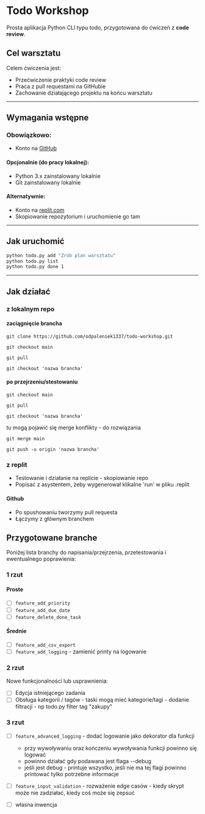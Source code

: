 # Todo Workshop

Prosta aplikacja Python CLI typu todo, przygotowana do ćwiczeń z **code review**.

## Cel warsztatu

Celem ćwiczenia jest:
- Przećwiczenie praktyki code review
- Praca z pull requestami na GitHubie
- Zachowanie działającego projektu na końcu warsztatu

---

## Wymagania wstępne

### Obowiązkowo:
- Konto na [GitHub](https://github.com)

#### Opcjonalnie (do pracy lokalnej):
- Python 3.x zainstalowany lokalnie
- Git zainstalowany lokalnie

#### Alternatywnie:
- Konto na [replit.com](https://replit.com)
- Skopiowanie repozytorium i uruchomienie go tam

---

## Jak uruchomić

```bash
python todo.py add "Zrób plan warsztatu"
python todo.py list
python todo.py done 1
```

---

## Jak działać

### z lokalnym repo

#### zaciągnięcie brancha

`git clone https://github.com/odpaleniek1337/todo-workshop.git`

`git checkout main`

`git pull`

`git checkout 'nazwa brancha'`

#### po przejrzeniu/stestowaniu

`git checkout main`

`git pull`

`git checkout 'nazwa brancha'`

tu mogą pojawić się merge konflikty - do rozwiązania

`git merge main`

`git push -u origin 'nazwa brancha'`

### z replit

- Testowanie i działanie na replicie - skopiowanie repo
- Popisać z asystentem, żeby wygenerował klikalne 'run' w pliku .replit

#### Github

- Po spushowaniu tworzymy pull requesta
- Łączymy z głównym branchem

## Przygotowane branche

Poniżej lista branchy do napisania/przejrzenia, przetestowania i ewentualnego poprawienia:

### 1 rzut

#### Proste

- [ ] `feature_add_priority`
- [ ] `feature_add_due_date`
- [ ] `feature_delete_done_task`

#### Średnie
- [ ] `feature_add_csv_export`
- [ ] `feature_add_logging` - zamienić printy na logowanie

### 2 rzut

Nowe funkcjonalności lub usprawnienia:

- [ ] Edycja istniejącego zadania
- [ ] Obsługa kategorii / tagów - taski mogą mieć kategorie/tagi - dodanie filtracji - np todo.py filter tag "zakupy"

### 3 rzut

- [ ] `feature_advanced_logging` - dodać logowanie jako dekorator dla funkcji
    - przy wywoływaniu oraz kończeniu wywoływania funkcji powinno się logować
    - powinno działać gdy podawana jest flaga --debug
    - jeśli jest debug - printuje wszystko, jeśli nie ma tej flagi powinno printować tylko potrzebne informacje 
- [ ] `feature_input_validation` - rozważenie edge casów - kiedy skrypt może nie zadziałać, kiedy coś może się zepsuć
- [ ] własna inwencja

